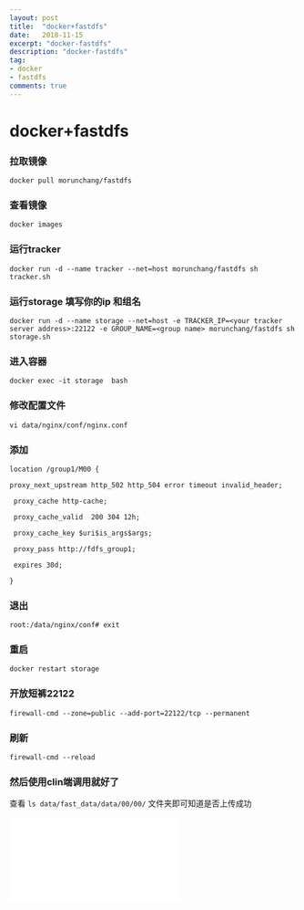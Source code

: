 ```yaml
---
layout: post
title:  "docker+fastdfs"
date:   2018-11-15
excerpt: "docker-fastdfs"
description: "docker-fastdfs"
tag:
- docker
- fastdfs
comments: true
---
```


# docker+fastdfs

### 拉取镜像
`docker pull morunchang/fastdfs`

### 查看镜像
`docker images`

### 运行tracker
`docker run -d --name tracker --net=host morunchang/fastdfs sh tracker.sh`

### 运行storage 填写你的ip 和组名
`docker run -d --name storage --net=host -e TRACKER_IP=<your tracker server address>:22122 -e GROUP_NAME=<group name> morunchang/fastdfs sh storage.sh`

### 进入容器
`docker exec -it storage  bash`

### 修改配置文件
`vi data/nginx/conf/nginx.conf`

### 添加

    location /group1/M00 {

    proxy_next_upstream http_502 http_504 error timeout invalid_header;

     proxy_cache http-cache;

     proxy_cache_valid  200 304 12h;

     proxy_cache_key $uri$is_args$args;

     proxy_pass http://fdfs_group1;

     expires 30d;

    }

### 退出

`root:/data/nginx/conf# exit`

### 重启
`docker restart storage`
### 开放短裤22122

`firewall-cmd --zone=public --add-port=22122/tcp --permanent`

### 刷新
`firewall-cmd --reload`

### 然后使用clin端调用就好了

 查看 `ls data/fast_data/data/00/00/`
 文件夹即可知道是否上传成功
 <iframe src="//player.bilibili.com/player.html?aid=25695529&cid=43840093&page=1" scrolling="no" border="0" frameborder="no" framespacing="0" allowfullscreen="true"> </iframe>
